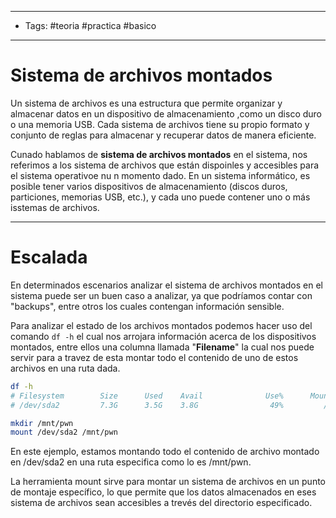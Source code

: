 -----
- Tags: #teoria #practica #basico 
----

# Sistema de archivos montados 

Un sistema de archivos es una estructura que permite organizar y almacenar datos en un dispositivo de almacenamiento ,como un disco duro o una memoria USB. Cada sistema de archivos tiene su propio formato y conjunto de reglas para almacenar y recuperar datos de manera eficiente. 

Cunado hablamos de **sistema de archivos montados** en el sistema, nos referimos a los sistema de archivos que están dispoinles y accesibles para el sistema operativoe nu n momento dado. En un sistema informático, es posible tener varios dispositivos de almacenamiento (discos duros, particiones, memorias USB, etc.), y cada uno puede contener uno o más isstemas de archivos. 

------

# Escalada 

En determinados escenarios analizar el sistema de archivos montados en el sistema puede ser un buen caso a analizar, ya que podríamos contar con "backups", entre otros los cuales contengan información sensible. 

Para analizar el estado de los archivos montados podemos hacer uso del comando `df -h` el cual nos arrojara información acerca de los dispositivos montados, entre ellos una columna llamada "**Filename**" la cual nos puede servir para a travez de esta montar todo el contenido de uno de estos archivos en una ruta dada. 

```bash
df -h 
# Filesystem        Size      Used    Avail              Use%      Mounted on
# /dev/sda2         7.3G      3.5G    3.8G                49%         /backup

mkdir /mnt/pwn 
mount /dev/sda2 /mnt/pwn 
```

En este ejemplo, estamos montando todo el contenido de archivo montado en /dev/sda2 en una ruta especifica como lo es /mnt/pwn. 

La herramienta mount sirve para montar un sistema de archivos en un punto de montaje específico, lo que permite que los datos almacenados en eses sistema de archivos sean accesibles a trevés del directorio especificado. 

